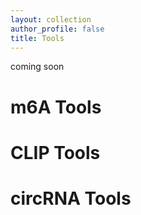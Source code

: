 ```yaml
---
layout: collection
author_profile: false
title: Tools
---
```

 coming soon
 
# m6A Tools

# CLIP Tools

# circRNA Tools
